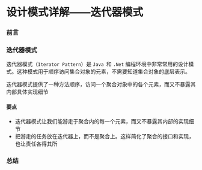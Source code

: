 # 设计模式详解——迭代器模式

### 前言



### 迭代器模式

迭代器模式（`Iterator Pattern`）是 `Java `和 `.Net` 编程环境中非常常用的设计模式。这种模式用于顺序访问集合对象的元素，不需要知道集合对象的底层表示。

迭代器模式提供了一种方法顺序，访问一个聚合对象中的各个元素，而又不暴露其内部具体实现细节

#### 要点

- 迭代器模式让我们能游走于聚合内的每一个元素，而又不暴露其内部的实现细节
- 把游走的任务放在迭代器上，而不是聚合上。这样简化了聚合的接口和实现，也让责任各得其所



### 总结
